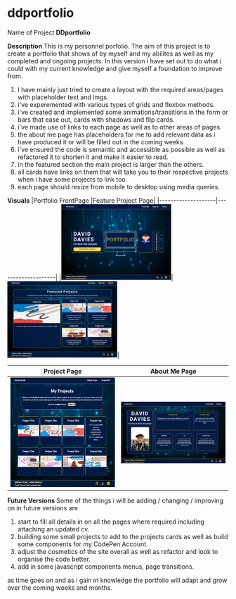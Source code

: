 # ddportfolio

Name of Project
**DDportfolio**

**Description**
This is my personnel porfolio.  The aim of this project is to create a portfolio that shows of by myself and my abilites as well as my completed and ongoing projects. In this version i have set out to do what i could with my current knowledge and give myself a foundation to improve from.

1. I have mainly just tried to create a layout with the required areas/pages with placeholder text and imgs. 
2. i've experemented with various types of grids and flexbox methods.
3. i've created and implemented some animations/transitions in the form or bars that ease out, cards with shadows and flip cards.
4. i've made use of links to each page as well as to other areas of pages.
5. the about me page has placeholders for me to add relevant data as i have produced it or will be filled out in the coming weeks.
6. i've ensured the code is semantic and accessible as possible as well as refactored it to shorten it and make it easier to read.
7. in the featured section the main project is larger than the others.
8. all cards have links on them that will take you to their respective projects when i have some projects to link too.
9. each page should resize from mobile to desktop using media queries.

**Visuals**
|Portfolio FrontPage |Feature Project Page|
|--------------------|--------------------|
|<img src="https://github.com/DaveyDavey1901/ddportfolio/blob/main/img/Portfolio_FrontPage.png" width="250">|<img src="https://github.com/DaveyDavey1901/ddportfolio/blob/main/img/Portfolio_FeatureProjects.png" width="250">|

|Project Page |About Me Page|
|-------------|-------------|
|<img src="https://github.com/DaveyDavey1901/ddportfolio/blob/main/img/Portfolio_ProjectsPage.png" width="250">|<img src="https://github.com/DaveyDavey1901/ddportfolio/blob/main/img/Portfolio_AboutMe.png" width="250">|


**Future Versions**
Some of the things i will be adding / changing / improving on in future versions are
1. start to fill all details in on all the pages where required including attaching an updated cv.
2. building some small projects to add to the projects cards as well as build some components for my CodePen Account.
3. adjust the cosmetics of the site overall as well as refactor and look to organise the code better.
4. add in some javascript components menus, page transitions.

as time goes on and as i gain in knowledge the portfolio will adapt and grow over the coming weeks and months.

